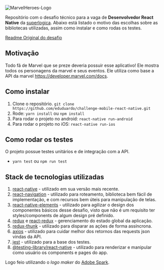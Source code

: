![MarvelHeroes-Logo](https://user-images.githubusercontent.com/5942637/105387555-6e8fd580-5bf4-11eb-9ad8-2e648c485149.png)

Repositório com o desafio técnico para a vaga de **Desenvolvedor React Native** da [superlogica](https://superlogica.com/). Abaixo está listado o motivo das escolhas sobre as bibliotecas utilizadas, assim como instalar e como rodas os testes. 

[Readme Original do desafio](README_original.md) 

## Motivação
Todo fã de Marvel que se preze deveria possuir esse aplicativo! Ele mostra todos os personagens da marvel e seus eventos. Ele utiliza como base a API da marvel https://developer.marvel.com/docs.

## Como instalar

1. Clone o repositório. `git clone https://github.com/eduduardo/challenge-mobile-react-native.git`
2. Rode: `yarn install` ou `npm install`
3. Para rodar o projeto no android: `react-native run-android`
4. Para rodar o projeto no iOS: `react-native run-ios`

## Como rodar os testes

O projeto possue testes unitários e de integração com a API.

- `yarn test` ou `npm run test`

## Stack de tecnologias utilizadas

1. [react-native](https://github.com/facebook/react-native) - utilizado em sua versão mais recente.
2. [react-navigation](https://github.com/react-navigation/react-navigation) - utilizado para roteamento, biblioteca bem fácil de implementação, e com recursos bem úteis para manipulação de telas.
3. [react-native-elements](https://github.com/react-native-elements/react-native-elements) - utilizado para agilizar o design dos componentes básicos desse desafio, visto que não é um requisito ter styles/components de algum design pré definido.
4. [redux](https://github.com/reduxjs/redux) e [react-redux](https://github.com/reduxjs/react-redux) - gerenciamento do estado global da aplicação.
5. [redux-thunk](https://github.com/reduxjs/redux-thunk) - utilizado para disparar as ações de forma assíncrona.
6. [axios](https://github.com/axios/axios) - utilizado para cuidar melhor dos retornos das requests json vindas da API.
7. [jest](https://github.com/facebook/jest) - utilizado para a base dos testes.
8. [@testing-library/react-native](https://github.com/callstack/react-native-testing-library) - utilizado para renderizar e manipular como usuário os components e pages do app.

Logo feio utilizando o _logo maker_ do [Adobe Spark](https://spark.adobe.com/express-apps/logo-maker/).